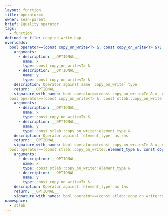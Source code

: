 ```yaml
---
layout: function
title: operator==
owner: sean-parent
brief: Equality operator
tags:
  - function
defined_in_file: copy_on_write.hpp
overloads:
  bool operator==(const copy_on_write<T> &, const copy_on_write<T> &):
    arguments:
      - description: __OPTIONAL__
        name: x
        type: const copy_on_write<T> &
      - description: __OPTIONAL__
        name: y
        type: const copy_on_write<T> &
    description: Operator against same `copy_on_write` type
    return: __OPTIONAL__
    signature_with_names: bool operator==(const copy_on_write<T> & x, const copy_on_write<T> & y)
  bool operator==(const copy_on_write<T> &, const stlab::copy_on_write::element_type &):
    arguments:
      - description: __OPTIONAL__
        name: x
        type: const copy_on_write<T> &
      - description: __OPTIONAL__
        name: y
        type: const stlab::copy_on_write::element_type &
    description: Operator against `element_type` as rhs
    return: __OPTIONAL__
    signature_with_names: bool operator==(const copy_on_write<T> & x, const stlab::copy_on_write::element_type & y)
  bool operator==(const stlab::copy_on_write::element_type &, const copy_on_write<T> &):
    arguments:
      - description: __OPTIONAL__
        name: x
        type: const stlab::copy_on_write::element_type &
      - description: __OPTIONAL__
        name: y
        type: const copy_on_write<T> &
    description: Operator against `element_type` as lhs
    return: __OPTIONAL__
    signature_with_names: bool operator==(const stlab::copy_on_write::element_type & x, const copy_on_write<T> & y)
namespace:
  - stlab
---
```

